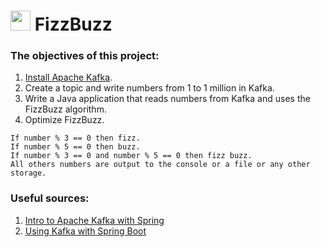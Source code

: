 # <img height="32" width="32" src="https://unpkg.com/simple-icons@v6/icons/apachekafka.svg" /> FizzBuzz
### The objectives of this project:
1. [Install Apache Kafka](https://kafka.apache.org/quickstart).
2. Create a topic and write numbers from 1 to 1 million in Kafka.
3. Write a Java application that reads numbers from Kafka and uses the FizzBuzz algorithm.
4. Optimize FizzBuzz.
```
If number % 3 == 0 then fizz.
If number % 5 == 0 then buzz. 
If number % 3 == 0 and number % 5 == 0 then fizz buzz.
All others numbers are output to the console or a file or any other storage.
```
### Useful sources:
1. [Intro to Apache Kafka with Spring](https://www.baeldung.com/spring-kafka#overview)
2. [Using Kafka with Spring Boot](https://reflectoring.io/spring-boot-kafka/)
